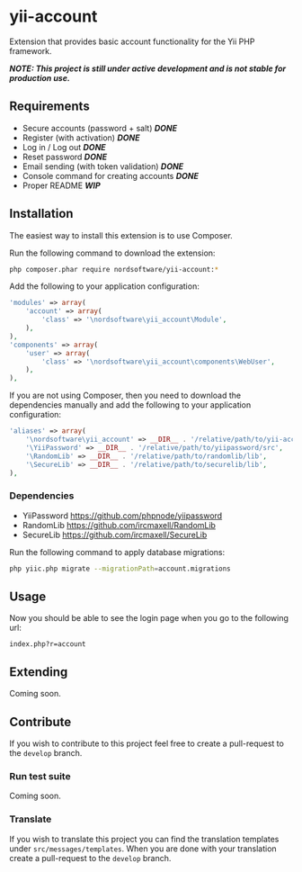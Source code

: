 yii-account
===========

Extension that provides basic account functionality for the Yii PHP framework.

___NOTE: This project is still under active development and is not stable for production use.___

Requirements
------------

- Secure accounts (password + salt) ___DONE___
- Register (with activation) ___DONE___
- Log in / Log out ___DONE___
- Reset password ___DONE___
- Email sending (with token validation) ___DONE___
- Console command for creating accounts ___DONE___
- Proper README ___WIP___

Installation
------------

The easiest way to install this extension is to use Composer.

Run the following command to download the extension:

```bash
php composer.phar require nordsoftware/yii-account:*
```

Add the following to your application configuration:

```php
'modules' => array(
    'account' => array(
        'class' => '\nordsoftware\yii_account\Module',
    ),
),
'components' => array(
    'user' => array(
        'class' => '\nordsoftware\yii_account\components\WebUser',
    ),
),
```
If you are not using Composer, then you need to download the dependencies manually and add the following to your application configuration:

```php
'aliases' => array(
    '\nordsoftware\yii_account' => __DIR__ . '/relative/path/to/yii-account/src',
    '\YiiPassword' => __DIR__ . '/relative/path/to/yiipassword/src',
    '\RandomLib' => __DIR__ . '/relative/path/to/randomlib/lib',
    '\SecureLib' => __DIR__ . '/relative/path/to/securelib/lib',
),
```

### Dependencies

- YiiPassword https://github.com/phpnode/yiipassword
- RandomLib https://github.com/ircmaxell/RandomLib
- SecureLib https://github.com/ircmaxell/SecureLib

Run the following command to apply database migrations:

```bash
php yiic.php migrate --migrationPath=account.migrations
```

Usage
-----

Now you should be able to see the login page when you go to the following url:

```
index.php?r=account
```

Extending
---------

Coming soon.

Contribute
----------

If you wish to contribute to this project feel free to create a pull-request to the ```develop``` branch.

### Run test suite

Coming soon.

### Translate

If you wish to translate this project you can find the translation templates under ```src/messages/templates```.
When you are done with your translation create a pull-request to the ```develop``` branch.